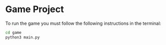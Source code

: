 # Game Project

To run the game you must follow the following instructions in the terminal:

```sh
cd game
python3 main.py
